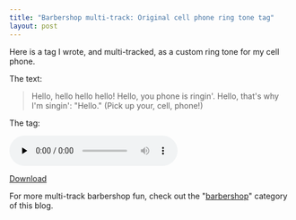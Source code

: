 ```yaml
---
title: "Barbershop multi-track: Original cell phone ring tone tag"
layout: post
---
```


Here is a tag I wrote, and multi-tracked, as a custom ring tone for my cell phone.

The text:

> Hello, hello hello hello! Hello, you phone is ringin'. Hello, that's why I'm
> singin': "Hello." (Pick up your, cell, phone!)

The tag: 

<audio id="wp_mep_51" src="{{ site.url }}/uploads/2008/03/hello-mp3.mp3" type="audio/mp3"    controls="controls" preload="none"  ></audio>

<a href="{{ site.url }}/uploads/2008/03/hello-mp3.mp3" title='“Hello” Cell phone barbershop ring tone'>Download</a>

For more multi-track barbershop fun, check out the "<a href="http://blog.classicalcode.com/category/music/barbershop/">barbershop</a>" category of this blog.

